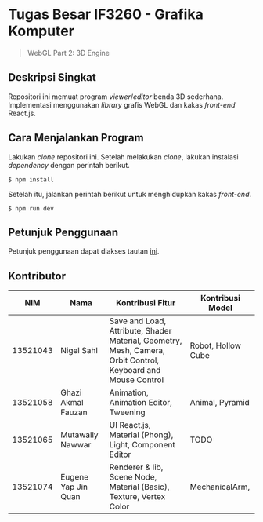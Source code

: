 # Tugas Besar IF3260 - Grafika Komputer
> WebGL Part 2: 3D Engine

## Deskripsi Singkat
Repositori ini memuat program *viewer*/*editor* benda 3D sederhana. Implementasi menggunakan *library* grafis WebGL dan kakas *front-end* React.js.

## Cara Menjalankan Program
Lakukan *clone* repositori ini. Setelah melakukan *clone*, lakukan instalasi *dependency* dengan perintah berikut.

```
$ npm install
```

Setelah itu, jalankan perintah berikut untuk menghidupkan kakas *front-end*.

```
$ npm run dev
```

## Petunjuk Penggunaan
Petunjuk penggunaan dapat diakses tautan [ini](./manual.md).

## Kontributor
| NIM      | Nama                | Kontribusi Fitur                                                                                                 |  Kontribusi Model  |
|----------|---------------------|------------------------------------------------------------------------------------------------------------------|--------------------|
| 13521043 | Nigel Sahl          | Save and Load, Attribute, Shader Material, Geometry, Mesh, Camera, Orbit Control, Keyboard and Mouse Control     | Robot, Hollow Cube |
| 13521058 | Ghazi Akmal Fauzan  | Animation, Animation Editor, Tweening                                                                            | Animal, Pyramid    |
| 13521065 | Mutawally Nawwar    | UI React.js, Material (Phong), Light, Component Editor                                                           | TODO               |
| 13521074 | Eugene Yap Jin Quan | Renderer & lib, Scene Node, Material (Basic), Texture, Vertex Color                                              | MechanicalArm,     |
